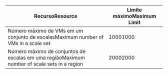 | <span data-ttu-id="48b82-101">Recurso</span><span class="sxs-lookup"><span data-stu-id="48b82-101">Resource</span></span> | <span data-ttu-id="48b82-102">Limite máximo</span><span class="sxs-lookup"><span data-stu-id="48b82-102">Maximum Limit</span></span> |
| --- | --- |
| <span data-ttu-id="48b82-103">Número máximo de VMs em um conjunto de escalas</span><span class="sxs-lookup"><span data-stu-id="48b82-103">Maximum number of VMs in a scale set</span></span> |<span data-ttu-id="48b82-104">1000</span><span class="sxs-lookup"><span data-stu-id="48b82-104">1000</span></span> |
| <span data-ttu-id="48b82-105">Número máximo de conjuntos de escalas em uma região</span><span class="sxs-lookup"><span data-stu-id="48b82-105">Maximum number of scale sets in a region</span></span> |<span data-ttu-id="48b82-106">2000</span><span class="sxs-lookup"><span data-stu-id="48b82-106">2000</span></span> |

